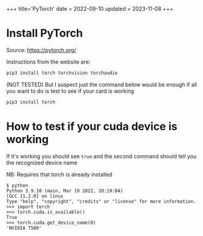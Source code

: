 +++
title='PyTorch'
date = 2022-09-10
updated = 2023-11-08
+++

# Install PyTorch

Source: <https://pytorch.org/>

Instructions from the website are:

```sh
pip3 install torch torchvision torchaudio
```

(NOT TESTED) But I suspect just the command below would be enough if all you want to do is test to see if your card is working 

```sh
pip3 install torch
```

# How to test if your cuda device is working

If it's working you should see `true` and the second command should tell you the recognized device name

NB: Requires that torch is already installed

```
$ python
Python 3.9.10 (main, Mar 19 2022, 20:19:04) 
[GCC 11.2.0] on linux
Type "help", "copyright", "credits" or "license" for more information.
>>> import torch
>>> torch.cuda.is_available()
True
>>> torch.cuda.get_device_name(0)
'NVIDIA T500'
```